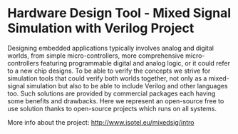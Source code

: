 # Hardware Design Tool - Mixed Signal Simulation with Verilog Project

Designing embedded applications typically involves analog and digital worlds, 
from simple micro-controllers, more comprehensive micro-controllers featuring 
programmable digital and analog logic, or it could refer to a new chip designs. 
To be able to verify the concepts we strive for simulation tools that could verify 
both worlds together, not only as a mixed-signal simulation but also to be able to 
include Verilog and other languages too. Such solutions are provided by commercial 
packages each having some benefits and drawbacks. Here we represent an open-source
free to use solution thanks to open-source projects which runs on all systems.

More info about the project: http://www.isotel.eu/mixedsig/intro
